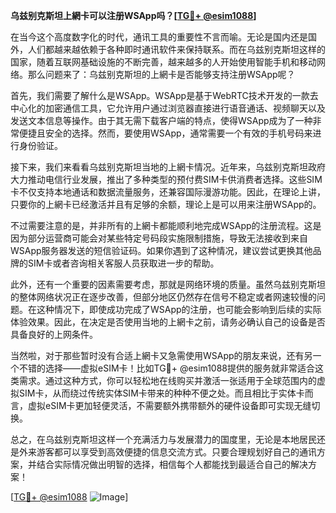 **乌兹别克斯坦上網卡可以注册WSApp吗？[[TG💪+ @esim1088](https://t.me/s/esim1088)]**

在当今这个高度数字化的时代，通讯工具的重要性不言而喻。无论是国内还是国外，人们都越来越依赖于各种即时通讯软件来保持联系。而在乌兹别克斯坦这样的国家，随着互联网基础设施的不断完善，越来越多的人开始使用智能手机和移动网络。那么问题来了：乌兹别克斯坦的上網卡是否能够支持注册WSApp呢？

首先，我们需要了解什么是WSApp。WSApp是基于WebRTC技术开发的一款去中心化的加密通信工具，它允许用户通过浏览器直接进行语音通话、视频聊天以及发送文本信息等操作。由于其无需下载客户端的特点，使得WSApp成为了一种非常便捷且安全的选择。然而，要使用WSApp，通常需要一个有效的手机号码来进行身份验证。

接下来，我们来看看乌兹别克斯坦当地的上網卡情况。近年来，乌兹别克斯坦政府大力推动电信行业发展，推出了多种类型的预付费SIM卡供消费者选择。这些SIM卡不仅支持本地通话和数据流量服务，还兼容国际漫游功能。因此，在理论上讲，只要你的上網卡已经激活并且有足够的余额，理论上是可以用来注册WSApp的。

不过需要注意的是，并非所有的上網卡都能顺利地完成WSApp的注册流程。这是因为部分运营商可能会对某些特定号码段实施限制措施，导致无法接收到来自WSApp服务器发送的短信验证码。如果你遇到了这种情况，建议尝试更换其他品牌的SIM卡或者咨询相关客服人员获取进一步的帮助。

此外，还有一个重要的因素需要考虑，那就是网络环境的质量。虽然乌兹别克斯坦的整体网络状况正在逐步改善，但部分地区仍然存在信号不稳定或者网速较慢的问题。在这种情况下，即使成功完成了WSApp的注册，也可能会影响到后续的实际体验效果。因此，在决定是否使用当地的上網卡之前，请务必确认自己的设备是否具备良好的上网条件。

当然啦，对于那些暂时没有合适上網卡又急需使用WSApp的朋友来说，还有另一个不错的选择——虚拟eSIM卡！比如TG💪+ @esim1088提供的服务就非常适合这类需求。通过这种方式，你可以轻松地在线购买并激活一张适用于全球范围内的虚拟SIM卡，从而绕过传统实体SIM卡带来的种种不便之处。而且相比于实体卡而言，虚拟eSIM卡更加轻便灵活，不需要额外携带额外的硬件设备即可实现无缝切换。

总之，在乌兹别克斯坦这样一个充满活力与发展潜力的国度里，无论是本地居民还是外来游客都可以享受到高效便捷的信息交流方式。只要合理规划好自己的通讯方案，并结合实际情况做出明智的选择，相信每个人都能找到最适合自己的解决方案！

[[TG💪+ @esim1088](https://t.me/s/esim1088) ![Image](https://i.postimg.cc/4NQfJmqS/Snipaste-2025-05-13-00-14-12.png)]